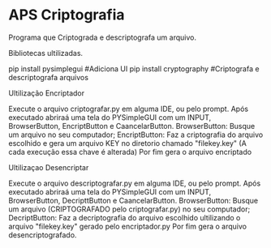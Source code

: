 # APS Criptografia
 Programa que Criptograda e descriptografa um arquivo.
 
  Bibliotecas ultilizadas.
 
 pip install pysimplegui #Adiciona UI 
 pip install cryptography #Criptografa e descriptografa arquivos
 
 
  Ultilização Encriptador

Execute o arquivo criptografar.py em alguma IDE, ou pelo prompt.
Após executado abriraá uma tela do PYSimpleGUI com um INPUT, BrowserButton, EncriptButton e CaancelarButton.
BrowserButton: Busque um arquivo no seu computador;
EncriptButton: Faz a criptografia do arquivo escolhido e gera um arquivo KEY no diretorio chamado "filekey.key" (A cada execução essa chave é alterada)
Por fim gera o arquivo encriptado 
 
 Ultilizaçao Desencriptar

Execute o arquivo descriptografar.py em alguma IDE, ou pelo prompt.
Após executado abriraá uma tela do PYSimpleGUI com um INPUT, BrowserButton, DecripttButton e CaancelarButton.
BrowserButton: Busque um arquivo (CRIPTOGRAFADO pelo criptografar.py) no seu computador;
DecriptButton: Faz a decriptografia do arquivo escolhido ultilizando o arquivo "filekey.key" gerado pelo encriptador.py
Por fim gera o arquivo desencriptografado.


 
